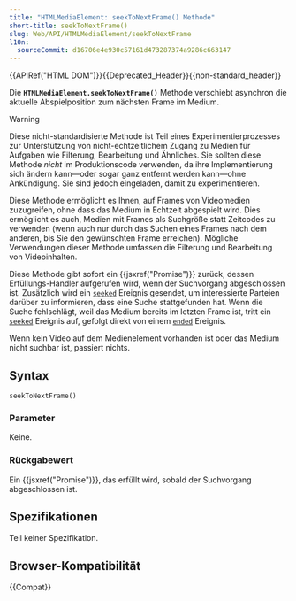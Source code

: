 ```yaml
---
title: "HTMLMediaElement: seekToNextFrame() Methode"
short-title: seekToNextFrame()
slug: Web/API/HTMLMediaElement/seekToNextFrame
l10n:
  sourceCommit: d16706e4e930c57161d473287374a9286c663147
---
```


{{APIRef("HTML DOM")}}{{Deprecated_Header}}{{non-standard_header}}

Die **`HTMLMediaElement.seekToNextFrame()`** Methode
verschiebt asynchron die aktuelle Abspielposition zum nächsten Frame im Medium.

> [!WARNING]
> Diese nicht-standardisierte Methode ist Teil eines Experimentierprozesses zur Unterstützung von
> nicht-echtzeitlichem Zugang zu Medien für Aufgaben wie Filterung, Bearbeitung und Ähnliches.
> Sie sollten diese Methode _nicht_ im Produktionscode verwenden, da ihre Implementierung
> sich ändern kann—oder sogar ganz entfernt werden kann—ohne Ankündigung. Sie sind jedoch eingeladen,
> damit zu experimentieren.

Diese Methode ermöglicht es Ihnen, auf Frames von Videomedien zuzugreifen, ohne dass das Medium in
Echtzeit abgespielt wird. Dies ermöglicht es auch, Medien mit Frames als Suchgröße statt
Zeitcodes zu verwenden (wenn auch nur durch das Suchen eines Frames nach dem anderen, bis Sie den gewünschten Frame erreichen). Mögliche Verwendungen dieser Methode umfassen die Filterung und Bearbeitung von Videoinhalten.

Diese Methode gibt sofort ein {{jsxref("Promise")}} zurück, dessen Erfüllungs-Handler aufgerufen wird, wenn der Suchvorgang abgeschlossen ist. Zusätzlich wird ein [`seeked`](/de/docs/Web/API/HTMLMediaElement/seeked_event) Ereignis gesendet, um interessierte Parteien darüber zu informieren, dass eine Suche stattgefunden hat. Wenn die Suche fehlschlägt, weil das Medium bereits im letzten Frame ist, tritt ein [`seeked`](/de/docs/Web/API/HTMLMediaElement/seeked_event) Ereignis auf, gefolgt direkt von einem [`ended`](/de/docs/Web/API/HTMLMediaElement/ended_event) Ereignis.

Wenn kein Video auf dem Medienelement vorhanden ist oder das Medium nicht suchbar ist, passiert nichts.

## Syntax

```js-nolint
seekToNextFrame()
```

### Parameter

Keine.

### Rückgabewert

Ein {{jsxref("Promise")}}, das erfüllt wird, sobald der Suchvorgang abgeschlossen ist.

## Spezifikationen

Teil keiner Spezifikation.

## Browser-Kompatibilität

{{Compat}}
